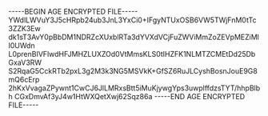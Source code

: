 -----BEGIN AGE ENCRYPTED FILE-----
YWdlLWVuY3J5cHRpb24ub3JnL3YxCi0+IFgyNTUxOSB6VW5TWjFnM0tTc3ZZK3Ew
dk1sT3AvY0pBbDM1NDRZcXUxblRTa3dYVXdVCjFuZWViMmZoZEVpMEZiMlI0UWdn
L0prenBIVFlwdHFJMHZLUXZOd0VtMmsKLS0tIHZFK1NLMTZCMEtDd25DbGxaV3RW
S2RqaG5CckRTb2pxL3g2M3k3NG5MSVkK+GfSZ6RuJLCyshBosnJouE9G8mQ6cErp
2hKxVvagaZPywnt1CwCJ6JlLMRxsBtt5iMuKjywgYps3uwplffdzsTYT/hhpBlbh
CGxDmvAf3yJ4w1HtWXQetXwj62Sqz86a
-----END AGE ENCRYPTED FILE-----
